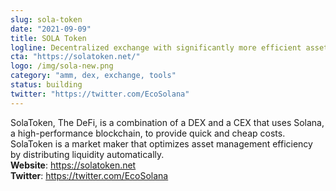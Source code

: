 ```yaml
---
slug: sola-token
date: "2021-09-09"
title: SOLA Token
logline: Decentralized exchange with significantly more efficient asset management and automatic liquidity distribution based on AMM.
cta: "https://solatoken.net/"
logo: /img/sola-new.png
category: "amm, dex, exchange, tools"
status: building
twitter: "https://twitter.com/EcoSolana"
---
```


SolaToken, The DeFi, is a combination of a DEX and a CEX that uses Solana, a high-performance blockchain, to provide quick and cheap costs. SolaToken is a market maker that optimizes asset management efficiency by distributing liquidity automatically.
<br>
<b>Website</b>: https://solatoken.net </br>
<b>Twitter</b>: https://twitter.com/EcoSolana </br>
